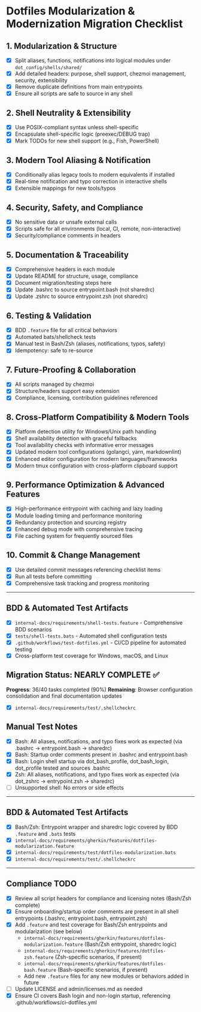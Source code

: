 # Dotfiles Modularization & Modernization Migration Checklist

## 1. Modularization & Structure
- [x] Split aliases, functions, notifications into logical modules under `dot_config/shells/shared/`
- [x] Add detailed headers: purpose, shell support, chezmoi management, security, extensibility
- [x] Remove duplicate definitions from main entrypoints
- [x] Ensure all scripts are safe to source in any shell

## 2. Shell Neutrality & Extensibility
- [x] Use POSIX-compliant syntax unless shell-specific
- [x] Encapsulate shell-specific logic (preexec/DEBUG trap)
- [x] Mark TODOs for new shell support (e.g., Fish, PowerShell)

## 3. Modern Tool Aliasing & Notification
- [x] Conditionally alias legacy tools to modern equivalents if installed
- [x] Real-time notification and typo correction in interactive shells
- [x] Extensible mappings for new tools/typos

## 4. Security, Safety, and Compliance
- [x] No sensitive data or unsafe external calls
- [x] Scripts safe for all environments (local, CI, remote, non-interactive)
- [x] Security/compliance comments in headers

## 5. Documentation & Traceability
- [x] Comprehensive headers in each module
- [x] Update README for structure, usage, compliance
- [x] Document migration/testing steps here
- [x] Update .bashrc to source entrypoint.bash (not sharedrc)
- [x] Update .zshrc to source entrypoint.zsh (not sharedrc)

## 6. Testing & Validation
- [x] BDD `.feature` file for all critical behaviors
- [x] Automated bats/shellcheck tests
- [x] Manual test in Bash/Zsh (aliases, notifications, typos, safety)
- [x] Idempotency: safe to re-source

## 7. Future-Proofing & Collaboration
- [x] All scripts managed by chezmoi
- [x] Structure/headers support easy extension
- [x] Compliance, licensing, contribution guidelines referenced

## 8. Cross-Platform Compatibility & Modern Tools
- [x] Platform detection utility for Windows/Unix path handling
- [x] Shell availability detection with graceful fallbacks
- [x] Tool availability checks with informative error messages
- [x] Updated modern tool configurations (golangci, yarn, markdownlint)
- [x] Enhanced editor configuration for modern languages/frameworks
- [x] Modern tmux configuration with cross-platform clipboard support

## 9. Performance Optimization & Advanced Features
- [x] High-performance entrypoint with caching and lazy loading
- [x] Module loading timing and performance monitoring
- [x] Redundancy protection and sourcing registry
- [x] Enhanced debug mode with comprehensive tracing
- [x] File caching system for frequently sourced files

## 10. Commit & Change Management
- [x] Use detailed commit messages referencing checklist items
- [x] Run all tests before committing
- [x] Comprehensive task tracking and progress monitoring

---

## BDD & Automated Test Artifacts
- [x] `internal-docs/requirements/shell-tests.feature` - Comprehensive BDD scenarios
- [x] `tests/shell-tests.bats` - Automated shell configuration tests
- [x] `.github/workflows/test-dotfiles.yml` - CI/CD pipeline for automated testing
- [x] Cross-platform test coverage for Windows, macOS, and Linux

## Migration Status: NEARLY COMPLETE ✅
**Progress**: 36/40 tasks completed (90%)
**Remaining**: Browser configuration consolidation and final documentation updates
- [x] `internal-docs/requirements/test/.shellcheckrc`

## Manual Test Notes
- [x] Bash: All aliases, notifications, and typo fixes work as expected (via .bashrc → entrypoint.bash → sharedrc)
- [x] Bash: Startup order comments present in .bashrc and entrypoint.bash
- [x] Bash: Login shell startup via dot_bash_profile, dot_bash_login, dot_profile tested and sources .bashrc
- [x] Zsh: All aliases, notifications, and typo fixes work as expected (via dot_zshrc → entrypoint.zsh → sharedrc)
- [ ] Unsupported shell: No errors or side effects

---

## BDD & Automated Test Artifacts
- [x] Bash/Zsh: Entrypoint wrapper and sharedrc logic covered by BDD `.feature` and `.bats` tests
- [x] `internal-docs/requirements/gherkin/features/dotfiles-modularization.feature`
- [x] `internal-docs/requirements/test/dotfiles-modularization.bats`
- [x] `internal-docs/requirements/test/.shellcheckrc`

---

## Compliance TODO
- [x] Review all script headers for compliance and licensing notes (Bash/Zsh complete)
- [x] Ensure onboarding/startup order comments are present in all shell entrypoints (.bashrc, entrypoint.bash, entrypoint.zsh)
- [x] Add `.feature` and test coverage for Bash/Zsh entrypoints and modularization (see below)
    - `internal-docs/requirements/gherkin/features/dotfiles-modularization.feature` (Bash/Zsh entrypoint, sharedrc logic)
    - `internal-docs/requirements/gherkin/features/dotfiles-zsh.feature` (Zsh-specific scenarios, if present)
    - `internal-docs/requirements/gherkin/features/dotfiles-bash.feature` (Bash-specific scenarios, if present)
    - Add new `.feature` files for any new modules or behaviors added in future
- [ ] Update LICENSE and admin/licenses.md as needed
- [x] Ensure CI covers Bash login and non-login startup, referencing .github/workflows/ci-dotfiles.yml
